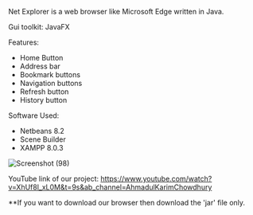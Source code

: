 Net Explorer is a web browser like Microsoft Edge written in Java.

Gui toolkit: JavaFX

Features:
- Home Button
- Address bar
- Bookmark buttons
- Navigation buttons
- Refresh button
- History button

Software Used: 
- Netbeans 8.2
- Scene Builder
- XAMPP 8.0.3



![Screenshot (98)](https://user-images.githubusercontent.com/57568723/113544655-87603280-960a-11eb-8479-6f66dace779c.png)



YouTube link of our project: https://www.youtube.com/watch?v=XhUf8l_xL0M&t=9s&ab_channel=AhmadulKarimChowdhury

**If you want to download our browser then download the 'jar' file only.


